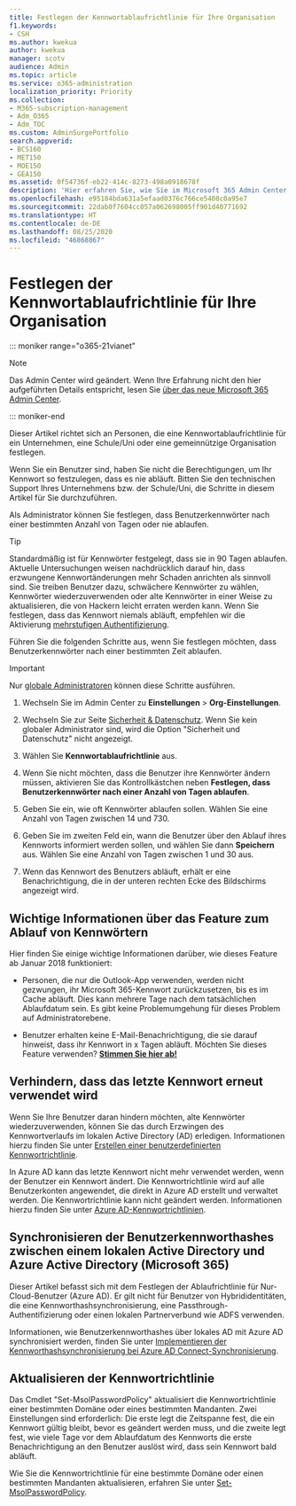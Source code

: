 ```yaml
---
title: Festlegen der Kennwortablaufrichtlinie für Ihre Organisation
f1.keywords:
- CSH
ms.author: kwekua
author: kwekua
manager: scotv
audience: Admin
ms.topic: article
ms.service: o365-administration
localization_priority: Priority
ms.collection:
- M365-subscription-management
- Adm_O365
- Adm_TOC
ms.custom: AdminSurgePortfolio
search.appverid:
- BCS160
- MET150
- MOE150
- GEA150
ms.assetid: 0f54736f-eb22-414c-8273-498a0918678f
description: 'Hier erfahren Sie, wie Sie im Microsoft 365 Admin Center eine Richtlinie für den Kennwortablauf für Ihre Organisation festlegen. '
ms.openlocfilehash: e95184bda631a5efaad0376c766ce5408c0a95e7
ms.sourcegitcommit: 22dab0f7604cc057a062698005ff901d40771692
ms.translationtype: HT
ms.contentlocale: de-DE
ms.lasthandoff: 08/25/2020
ms.locfileid: "46868867"
---
```

# <a name="set-the-password-expiration-policy-for-your-organization"></a>Festlegen der Kennwortablaufrichtlinie für Ihre Organisation

::: moniker range="o365-21vianet"

> [!NOTE]
> Das Admin Center wird geändert. Wenn Ihre Erfahrung nicht den hier aufgeführten Details entspricht, lesen Sie [über das neue Microsoft 365 Admin Center](https://docs.microsoft.com/microsoft-365/admin/microsoft-365-admin-center-preview?view=o365-21vianet).

::: moniker-end

Dieser Artikel richtet sich an Personen, die eine Kennwortablaufrichtlinie für ein Unternehmen, eine Schule/Uni oder eine gemeinnützige Organisation festlegen.  

Wenn Sie ein Benutzer sind, haben Sie nicht die Berechtigungen, um Ihr Kennwort so festzulegen, dass es nie abläuft. Bitten Sie den technischen Support Ihres Unternehmens bzw. der Schule/Uni, die Schritte in diesem Artikel für Sie durchzuführen.

Als Administrator können Sie festlegen, dass Benutzerkennwörter nach einer bestimmten Anzahl von Tagen oder nie ablaufen. 

> [!Tip]
> Standardmäßig ist für Kennwörter festgelegt, dass sie in 90 Tagen ablaufen. Aktuelle Untersuchungen weisen nachdrücklich darauf hin, dass erzwungene Kennwortänderungen mehr Schaden anrichten als sinnvoll sind. Sie treiben Benutzer dazu, schwächere Kennwörter zu wählen, Kennwörter wiederzuverwenden oder alte Kennwörter in einer Weise zu aktualisieren, die von Hackern leicht erraten werden kann. Wenn Sie festlegen, dass das Kennwort niemals abläuft, empfehlen wir die Aktivierung [mehrstufigen Authentifizierung](../security-and-compliance/set-up-multi-factor-authentication.md).

Führen Sie die folgenden Schritte aus, wenn Sie festlegen möchten, dass Benutzerkennwörter nach einer bestimmten Zeit ablaufen.
> [!IMPORTANT]
> Nur [globale Administratoren](../add-users/about-admin-roles.md) können diese Schritte ausführen.
  
1. Wechseln Sie im Admin Center zu **Einstellungen** \> **Org-Einstellungen**.

2. Wechseln Sie zur Seite <a href="https://go.microsoft.com/fwlink/p/?linkid=2072756" target="_blank">Sicherheit & Datenschutz</a>.
 Wenn Sie kein globaler Administrator sind, wird die Option "Sicherheit und Datenschutz" nicht angezeigt.
  
3. Wählen Sie **Kennwortablaufrichtlinie** aus.
  
4. Wenn Sie nicht möchten, dass die Benutzer ihre Kennwörter ändern müssen, aktivieren Sie das Kontrollkästchen neben **Festlegen, dass Benutzerkennwörter nach einer Anzahl von Tagen ablaufen**.
  
5. Geben Sie ein, wie oft Kennwörter ablaufen sollen. Wählen Sie eine Anzahl von Tagen zwischen 14 und 730.
  
6. Geben Sie im zweiten Feld ein, wann die Benutzer über den Ablauf ihres Kennworts informiert werden sollen, und wählen Sie dann **Speichern** aus. Wählen Sie eine Anzahl von Tagen zwischen 1 und 30 aus.
    
7. Wenn das Kennwort des Benutzers abläuft, erhält er eine Benachrichtigung, die in der unteren rechten Ecke des Bildschirms angezeigt wird.
  
## <a name="important-things-you-need-to-know-about-the-password-expiration-feature"></a>Wichtige Informationen über das Feature zum Ablauf von Kennwörtern

Hier finden Sie einige wichtige Informationen darüber, wie dieses Feature ab Januar 2018 funktioniert:
  
- Personen, die nur die Outlook-App verwenden, werden nicht gezwungen, ihr Microsoft 365-Kennwort zurückzusetzen, bis es im Cache abläuft. Dies kann mehrere Tage nach dem tatsächlichen Ablaufdatum sein. Es gibt keine Problemumgehung für dieses Problem auf Administratorebene.
    
- Benutzer erhalten keine E-Mail-Benachrichtigung, die sie darauf hinweist, dass ihr Kennwort in x Tagen abläuft. Möchten Sie dieses Feature verwenden? **[Stimmen Sie hier ab!](https://office365.uservoice.com/forums/273493-office-365-admin/suggestions/15028344-office-365-password-email-notification)**
    
## <a name="prevent-last-password-from-being-used-again"></a>Verhindern, dass das letzte Kennwort erneut verwendet wird

Wenn Sie Ihre Benutzer daran hindern möchten, alte Kennwörter wiederzuverwenden, können Sie das durch Erzwingen des Kennwortverlaufs im lokalen Active Directory (AD) erledigen. Informationen hierzu finden Sie unter [Erstellen einer benutzerdefinierten Kennwortrichtlinie](https://docs.microsoft.com/azure/active-directory-domain-services/password-policy#create-a-custom-password-policy).

In Azure AD kann das letzte Kennwort nicht mehr verwendet werden, wenn der Benutzer ein Kennwort ändert. Die Kennwortrichtlinie wird auf alle Benutzerkonten angewendet, die direkt in Azure AD erstellt und verwaltet werden. Die Kennwortrichtlinie kann nicht geändert werden. Informationen hierzu finden Sie unter [Azure AD-Kennwortrichtlinien](https://docs.microsoft.com/azure/active-directory/authentication/concept-sspr-policy#password-policies-that-only-apply-to-cloud-user-accounts).

## <a name="synchronize-user-passwords-hashes-from-an-on-premises-active-directory-to-azure-ad-microsoft-365"></a>Synchronisieren der Benutzerkennworthashes zwischen einem lokalen Active Directory und Azure Active Directory (Microsoft 365)

Dieser Artikel befasst sich mit dem Festlegen der Ablaufrichtlinie für Nur-Cloud-Benutzer (Azure AD). Er gilt nicht für Benutzer von Hybrididentitäten, die eine Kennworthashsynchronisierung, eine Passthrough-Authentifizierung oder einen lokalen Partnerverbund wie ADFS verwenden.
  
Informationen, wie Benutzerkennworthashes über lokales AD mit Azure AD synchronisiert werden, finden Sie unter [Implementieren der Kennworthashsynchronisierung bei Azure AD Connect-Synchronisierung](https://docs.microsoft.com/azure/active-directory/hybrid/how-to-connect-password-hash-synchronization).


## <a name="update-password-policy"></a>Aktualisieren der Kennwortrichtlinie

Das Cmdlet "Set-MsolPasswordPolicy" aktualisiert die Kennwortrichtlinie einer bestimmten Domäne oder eines bestimmten Mandanten. Zwei Einstellungen sind erforderlich: Die erste legt die Zeitspanne fest, die ein Kennwort gültig bleibt, bevor es geändert werden muss, und die zweite legt fest, wie viele Tage vor dem Ablaufdatum des Kennworts die erste Benachrichtigung an den Benutzer auslöst wird, dass sein Kennwort bald abläuft.

Wie Sie die Kennwortrichtlinie für eine bestimmte Domäne oder einen bestimmten Mandanten aktualisieren, erfahren Sie unter [Set-MsolPasswordPolicy](https://docs.microsoft.com/powershell/module/msonline/set-msolpasswordpolicy?view=azureadps-1.0).
